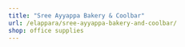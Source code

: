 ```yaml
---
title: "Sree Ayyappa Bakery & Coolbar"
url: /elappara/sree-ayyappa-bakery-and-coolbar/
shop: office supplies
---
```

